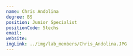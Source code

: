 ```yaml
---
name: Chris Andolina
degree: BS
position: Junior Specialist
positionCode: 5techs
email:
website:
imgLink: ../img/lab_members/Chris_Andolina.JPG
---
```

